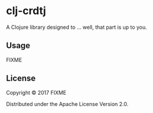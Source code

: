 # clj-crdtj

A Clojure library designed to ... well, that part is up to you.

## Usage

FIXME

## License

Copyright © 2017 FIXME

Distributed under the Apache License Version 2.0.
